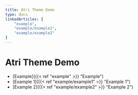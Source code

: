 ```yaml
---
title: Atri Theme Demo
type: docs
linkedArticles: [
    "example",
    "example/example1",
    "example/example2"
]
---
```


# Atri Theme Demo

- [Example]({{< ref "example" >}} "Example")
- [Example 1]({{< ref "example/example1" >}} "Example 1")
- [Example 2]({{< ref "example/example2" >}} "Example 2")

